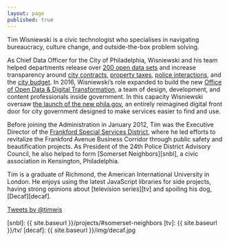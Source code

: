 ```yaml
---
layout: page
published: true
---
```


Tim Wisniewski is a civic technologist who specialises in navigating bureaucracy, culture change, and outside-the-box problem solving.

As Chief Data Officer for the City of Philadelphia, Wisniewski and his team helped departments release over [200 open data sets][opendataphilly] and increase transparency around [city contracts][contracts], [property taxes][property-taxes], [police interactions][police-interactions], and the [city budget][budget]. In 2016, Wisniewski’s role expanded to build the new [Office of Open Data & Digital Transformation][oddt], a team of design, development, and content professionals inside government. In this capacity Wisniewski oversaw [the launch of the new phila.gov][philagov], an entirely reimagined digital front door for city government designed to make services easier to find and use.

Before joining the Administration in January 2012, Tim was the Executive Director of the [Frankford Special Services District][fssd], where he led efforts to revitalize the Frankford Avenue Business Corridor through public safety and beautification projects. As President of the 24th Police District Advisory Council, he also helped to form [Somerset Neighbors][snbl], a civic association in Kensington, Philadelphia.

Tim is a graduate of Richmond, the American International University in London. He enjoys using the latest JavaScript libraries for side projects, having strong opinions about [television series][tv] and spoiling his dog, [Decaf][decaf].

<p>
  <a class="twitter-timeline"
    href="https://twitter.com/timwis"
    data-widget-id="352484673072541697"
    data-chrome="transparent noborders nofooter">
  Tweets by @timwis
  </a><br />
  <script>// <![CDATA[
  !function(d,s,id){var js,fjs=d.getElementsByTagName(s)[0],p=/^http:/.test(d.location)?'http':'https';if(!d.getElementById(id)){js=d.createElement(s);js.id=id;js.src=p+"://platform.twitter.com/widgets.js";fjs.parentNode.insertBefore(js,fjs);}}(document,"script","twitter-wjs");
  // ]]&gt;</script>
</p>

[oddt]: https://www.phila.gov/departments/office-of-open-data-and-digital-transformation/
[opendataphilly]: https://www.opendataphilly.org/dataset?organization=city-of-philadelphia
[property-taxes]: https://data.phila.gov/visualizations/property-tax-balances
[contracts]: http://www.phila.gov/contracts/data
[police-interactions]: http://philadelphia.maps.arcgis.com/apps/MapJournal/index.html?appid=d498be2dde18426193679f5e9ce0e6e5
[budget]: http://www.phila.gov/openbudget
[philagov]: https://technical.ly/philly/2018/08/14/city-of-philadelphia-website-out-of-beta-tim-wisniewski/
[fssd]: http://en.wikipedia.org/wiki/Frankford_Special_Services_District_of_Philadelphia
[snbl]: {{ site.baseurl }}/projects/#somerset-neighbors
[tv]: {{ site.baseurl }}/tv/
[decaf]: {{ site.baseurl }}/img/decaf.jpg
